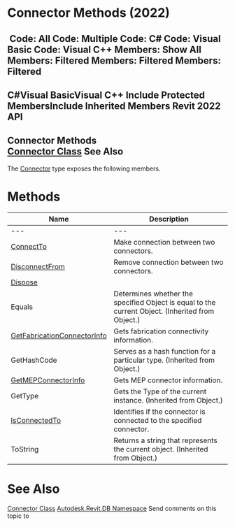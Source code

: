 # Connector Methods (2022)

﻿
 Code: All Code: Multiple Code: C# Code: Visual Basic Code: Visual C++  Members: Show All Members: Filtered Members: Filtered Members: Filtered   
---  
C#Visual BasicVisual C++
Include Protected MembersInclude Inherited Members
Revit 2022 API  
---  
Connector Methods  
[Connector Class](11e07082-b3f2-26a1-de79-16535f44716c.md "Connector Class") See Also  
---  
The [Connector](11e07082-b3f2-26a1-de79-16535f44716c.md "Connector Class") type exposes the following members.
# Methods
| Name | Description |
| --- | --- |
| --- | --- | --- |
| [ConnectTo](04ee99c9-f411-aabe-7b87-013a6f9adb1d.md "ConnectTo Method") | Make connection between two connectors. |
| [DisconnectFrom](bf1b1a52-ae96-d4b7-d2d6-cc43cf57e88e.md "DisconnectFrom Method") | Remove connection between two connectors. |
| [Dispose](d011d7ec-d031-c6cf-47ad-7cf486e31238.md "Dispose Method") |
| Equals | Determines whether the specified Object is equal to the current Object. (Inherited from Object.) |
| [GetFabricationConnectorInfo](6cff3851-aad9-ae38-fdc5-4f3554d03709.md "GetFabricationConnectorInfo Method") | Gets fabrication connectivity information. |
| GetHashCode | Serves as a hash function for a particular type.  (Inherited from Object.) |
| [GetMEPConnectorInfo](fc07b9ff-9101-90d5-740d-0c19357c6919.md "GetMEPConnectorInfo Method") | Gets MEP connector information. |
| GetType | Gets the Type of the current instance. (Inherited from Object.) |
| [IsConnectedTo](75b99645-4c94-e9ac-9b2b-2017a5b8ce8a.md "IsConnectedTo Method") | Identifies if the connector is connected to the specified connector. |
| ToString | Returns a string that represents the current object. (Inherited from Object.) |

# See Also
[Connector Class](11e07082-b3f2-26a1-de79-16535f44716c.md "Connector Class")
[Autodesk.Revit.DB Namespace](87546ba7-461b-c646-cbb1-2cb8f5bff8b2.md "Autodesk.Revit.DB Namespace")
Send comments on this topic to 